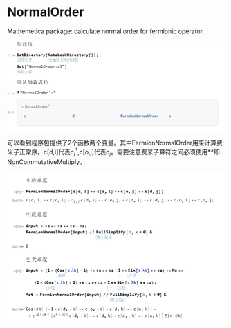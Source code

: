 # NormalOrder
 Mathemetica package: calculate normal order for fermionic operator.

![image-20211023190106723](img/image-20211023190106723.png)

可以看到程序包提供了2个函数两个变量。其中FermionNormalOrder用来计算费米子正常序。c[d,i]代表$c^\dagger_i$,c[o,j]代表$c_j$。需要注意费米子算符之间必须使用**即NonCommutativeMultiply。

![image-20211023190229953](img/image-20211023190229953.png)

